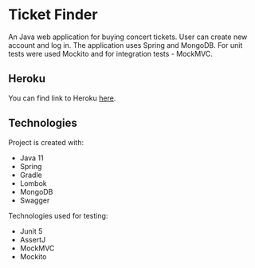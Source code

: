 # Ticket Finder
An Java web application for buying concert tickets. User can create new account and log in.
The application uses Spring and MongoDB.
For unit tests were used Mockito and for integration tests - MockMVC.

 
## Heroku
You can find link to Heroku [here](https://ticketfinderapp.herokuapp.com/swagger-ui.html#/).

## Technologies
Project is created with:
- Java 11
- Spring
- Gradle 
- Lombok
- MongoDB
- Swagger


Technologies used for testing:
- Junit 5
- AssertJ
- MockMVC 
- Mockito
